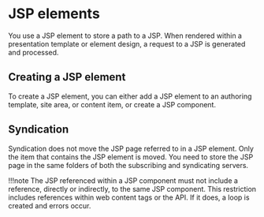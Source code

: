 # JSP elements

You use a JSP element to store a path to a JSP. When rendered within a presentation template or element design, a request to a JSP is generated and processed.

## Creating a JSP element

To create a JSP element, you can either add a JSP element to an authoring template, site area, or content item, or create a JSP component.

## Syndication

Syndication does not move the JSP page referred to in a JSP element. Only the item that contains the JSP element is moved. You need to store the JSP page in the same folders of both the subscribing and syndicating servers.

!!!note
    The JSP referenced within a JSP component must not include a reference, directly or indirectly, to the same JSP component. This restriction includes references within web content tags or the API. If it does, a loop is created and errors occur.


